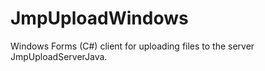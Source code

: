# JmpUploadWindows

Windows Forms (C#) client for uploading files to the server
JmpUploadServerJava.
